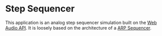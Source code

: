 # Step Sequencer

This application is an analog step sequencer simulation built on the [Web Audio API](https://dvcs.w3.org/hg/audio/raw-file/tip/webaudio/specification.html). It is loosely based on the architecture of a [ARP Sequencer](http://www.vintagesynth.com/arp/arpseq.php).
